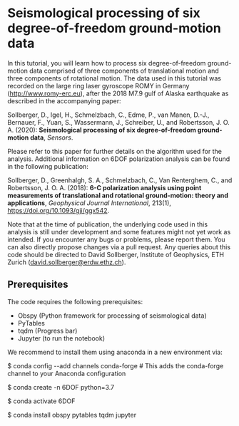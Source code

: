 # Seismological processing of six degree-of-freedom ground-motion data

In this tutorial, you will learn how to process six degree-of-freedom ground-motion data comprised of three components of translational motion and three components of rotational motion. The data used in this tutorial was recorded on the large ring laser gyroscope ROMY in Germany (http://www.romy-erc.eu), after the 2018 M7.9 gulf of Alaska earthquake as described in the accompanying paper:  

Sollberger, D., Igel, H., Schmelzbach, C., Edme, P., van Manen, D.-J., Bernauer, F., Yuan, S., Wassermann, J., Schreiber, U., and Robertsson, J. O. A. (2020): **Seismological processing of six degree-of-freedom ground-motion data**, *Sensors*.

Please refer to this paper for further details on the algorithm used for the analysis. Additional information on 6DOF polarization analysis can be found in the following publication:

Sollberger, D., Greenhalgh, S. A., Schmelzbach, C., Van Renterghem, C., and Robertsson, J. O. A. (2018): **6-C polarization analysis using point measurements of translational and rotational ground-motion: theory and applications**, *Geophysical Journal International*, 213(1), https://doi.org/10.1093/gji/ggx542.

Note that at the time of publication, the underlying code used in this analysis is still under development and some features might not yet work as intended. If you encounter any bugs or problems, please report them. You can also directly propose changes via a pull request. Any queries about this code should be directed to David Sollberger, Institute of Geophysics, ETH Zurich (david.sollberger@erdw.ethz.ch). 

## Prerequisites
The code requires the following prerequisites:
- Obspy (Python framework for processing of seismological data)
- PyTables
- tqdm (Progress bar)
- Jupyter (to run the notebook)

We recommend to install them using anaconda in a new environment via:

$ conda config --add channels conda-forge # This adds the conda-forge channel to your Anaconda configuration

$ conda create -n 6DOF python=3.7 

$ conda activate 6DOF

$ conda install obspy pytables tqdm jupyter
